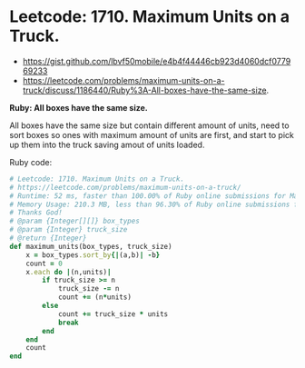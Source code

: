 # Leetcode: 1710. Maximum Units on a Truck.

- https://gist.github.com/lbvf50mobile/e4b4f44446cb923d4060dcf077969233
- https://leetcode.com/problems/maximum-units-on-a-truck/discuss/1186440/Ruby%3A-All-boxes-have-the-same-size.
 
**Ruby: All boxes have the same size.**

All boxes have the same size but contain different amount of units, need to sort boxes so ones with maximum amount of units are first, and start to pick up them into the truck saving amout of units loaded. 

Ruby code:
```Ruby
# Leetcode: 1710. Maximum Units on a Truck.
# https://leetcode.com/problems/maximum-units-on-a-truck/
# Runtime: 52 ms, faster than 100.00% of Ruby online submissions for Maximum Units on a Truck.
# Memory Usage: 210.3 MB, less than 96.30% of Ruby online submissions for Maximum Units on a Truck.
# Thanks God!
# @param {Integer[][]} box_types
# @param {Integer} truck_size
# @return {Integer}
def maximum_units(box_types, truck_size)
    x = box_types.sort_by{|(a,b)| -b}
    count = 0
    x.each do |(n,units)|
        if truck_size >= n
            truck_size -= n
            count += (n*units)
        else
            count += truck_size * units
            break
        end
    end
    count
end
```


